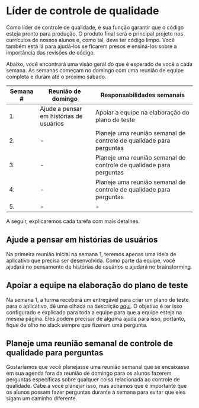 # Líder de controle de qualidade

Como líder de controle de qualidade, é sua função garantir que o código esteja pronto para produção. O produto final será o principal projeto nos currículos de nossos alunos e, como tal, deve ter código limpo. Você também está lá para ajudá-los se ficarem presos e ensiná-los sobre a importância das revisões de código.

Abaixo, você encontrará uma visão geral do que é esperado de você a cada semana. As semanas começam no domingo com uma reunião de equipe completa e duram até o próximo sábado.

| Semana # | Reunião de domingo | Responsabilidades semanais |
| ------ | -------------------------- | ---------------------------------------- |
| 1. | Ajude a pensar em histórias de usuários | Apoiar a equipe na elaboração do plano de teste |
| 2. | - | Planeje uma reunião semanal de controle de qualidade para perguntas |
| 3. | - | Planeje uma reunião semanal de controle de qualidade para perguntas |
| 4. | - | Planeje uma reunião semanal de controle de qualidade para perguntas |
| 5. | - | - |

A seguir, explicaremos cada tarefa com mais detalhes.

## Ajude a pensar em histórias de usuários

Na primeira reunião inicial na semana 1, teremos apenas uma ideia de aplicativo que precisa ser desenvolvida. Como parte da equipe, você ajudará no pensamento de histórias de usuários e ajudará no brainstorming.

## Apoiar a equipe na elaboração do plano de teste

Na semana 1, a turma receberá um entregável para criar um plano de teste para o aplicativo, dê uma olhada na descrição [aqui](/week1/MAKEME.md). O objetivo é ter isso configurado e explicado para toda a equipe para que a equipe esteja na mesma página. Eles podem precisar de alguma ajuda para isso, portanto, fique de olho no slack sempre que fizerem uma pergunta.

## Planeje uma reunião semanal de controle de qualidade para perguntas

Gostaríamos que você planejasse uma reunião semanal que se encaixasse em sua agenda fora da reunião de domingo para os alunos fazerem perguntas específicas sobre qualquer coisa relacionada ao controle de qualidade. Cabe a você planejar isso, mas achamos que é importante que os alunos possam fazer perguntas durante a semana para evitar que eles sigam um caminho diferente.
